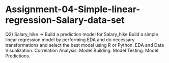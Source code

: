 # Assignment-04-Simple-linear-regression-Salary-data-set
Q2) Salary_hike -> Build a prediction model for Salary_hike Build a simple linear regression model by performing EDA and do necessary transformations and select the best model using R or Python. EDA and Data Visualization. Correlation Analysis. Model Building. Model Testing. Model Predictions.
